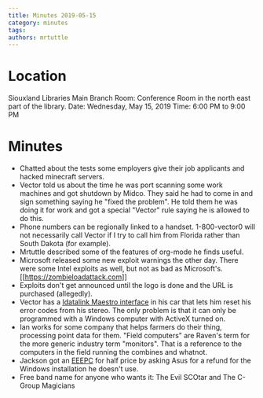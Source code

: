 ```yaml
---
title: Minutes 2019-05-15
category: minutes
tags:
authors: mrtuttle
---
```


Location
========

Siouxland Libraries Main Branch
Room: Conference Room in the north east part of the library.
Date: Wednesday, May 15, 2019
Time: 6:00 PM to 9:00 PM

Minutes
=======

* Chatted about the tests some employers give their job applicants and hacked minecraft servers.
* Vector told us about the time he was port scanning some work machines and got shutdown by Midco.  They said he had to come in and sign something saying he "fixed the problem".  He told them he was doing it for work and got a special "Vector" rule saying he is allowed to do this.
* Phone numbers can be regionally linked to a handset.  1-800-vector0 will not necessarily call Vector if I try to call him from Florida rather than South Dakota (for example).
* Mrtuttle described some of the features of org-mode he finds useful.
* Microsoft released some new exploit warnings the other day.  There were some Intel exploits as well, but not as bad as Microsoft's.  [[https://zombieloadattack.com]]
* Exploits don't get announced until the logo is done and the URL is purchased (allegedly).
* Vector has a [Idatalink Maestro interface](https://maestro.idatalink.com/) in his car that lets him reset his error codes from his stereo.  The only problem is that it can only be programmed with a Windows computer with ActiveX turned on.
* Ian works for some company that helps farmers do their thing, processing point data for them.  "Field computers" are Raven's term for the more generic industry term "monitors".  That is a reference to the computers in the field running the combines and whatnot.
* Jackson got an [EEEPC](https://www.asus.com/us/search/results.aspx?SearchKey=eee%20pc) for half price by asking Asus for a refund for the Windows installation he doesn't use.
* Free band name for anyone who wants it:  The Evil SCOtar and The C-Group Magicians

